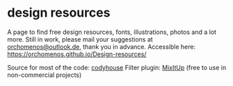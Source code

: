 design resources
=========

A page to find free design resources, fonts, illustrations, photos and a lot more. Still in work, please mail your suggestions at orchomenos@outlook.de, thank you in advance.
Accessible here: https://orchomenos.github.io/Design-resources/

Source for most of the code: [codyhouse](https://codyhouse.co/gem/content-filter/)
Filter plugin: [MixItUp](https://github.com/patrickkunka/mixitup) (free to use in non-commercial projects)

